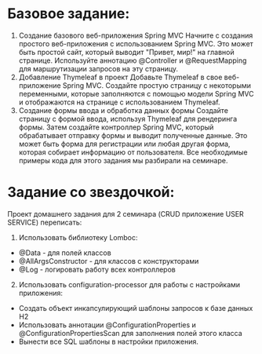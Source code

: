 # Базовое задание:
1. Создание базового веб-приложения Spring MVC
Начните с создания простого веб-приложения с использованием Spring MVC. Это может быть простой сайт, который выводит "Привет, мир!" на главной странице. Используйте аннотацию @Controller и @RequestMapping для маршрутизации запросов на эту страницу.
2. Добавление Thymeleaf в проект
Добавьте Thymeleaf в свое веб-приложение Spring MVC. Создайте простую страницу с некоторыми переменными, которые заполняются с помощью модели Spring MVC и отображаются на странице с использованием Thymeleaf.
3. Создание формы ввода и обработка данных формы
Создайте страницу с формой ввода, используя Thymeleaf для рендеринга формы. Затем создайте контроллер Spring MVC, который обрабатывает отправку формы и выводит полученные данные. Это может быть форма для регистрации или любая другая форма, которая собирает информацию от пользователя.
Все необходимые примеры кода для этого задания мы разбирали на семинаре.


# Задание со звездочкой:
Проект домашнего задания для 2 семинара (CRUD приложение USER SERVICE) переписать:
1. Использовать библиотеку Lomboc:
- @Data - для полей классов
- @AllArgsConstructor - для классов с конструкторами
- @Log - логировать работу всех контроллеров
2. Использовать configuration-processor для работы с настройками приложения:
- Создать объект инкапсулирующий шаблоны запросов к базе данных H2
- Использовать аннотации @ConfigurationProperties и @ConfigurationPropertiesScan для заполнения полей этого класса
- Вынести все SQL шаблоны в настройки приложения.